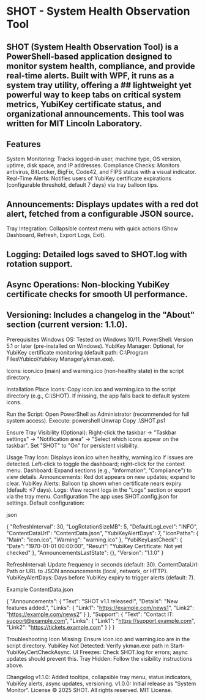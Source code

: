 # SHOT - System Health Observation Tool

## SHOT (System Health Observation Tool) is a PowerShell-based application designed to monitor system health, compliance, and provide real-time alerts. Built with WPF, it runs as a system tray utility, offering a ## lightweight yet powerful way to keep tabs on critical system metrics, YubiKey certificate status, and organizational announcements. This tool was written for MIT Lincoln Laboratory.

## Features
System Monitoring: Tracks logged-in user, machine type, OS version, uptime, disk space, and IP addresses.
Compliance Checks: Monitors antivirus, BitLocker, BigFix, Code42, and FIPS status with a visual indicator.
Real-Time Alerts: Notifies users of YubiKey certificate expirations (configurable threshold, default 7 days) via tray balloon tips.

## Announcements: Displays updates with a red dot alert, fetched from a configurable JSON source.
Tray Integration: Collapsible context menu with quick actions (Show Dashboard, Refresh, Export Logs, Exit).

## Logging: Detailed logs saved to SHOT.log with rotation support.

## Async Operations: Non-blocking YubiKey certificate checks for smooth UI performance.

## Versioning: Includes a changelog in the "About" section (current version: 1.1.0).

Prerequisites
Windows OS: Tested on Windows 10/11.
PowerShell: Version 5.1 or later (pre-installed on Windows).
YubiKey Manager: Optional, for YubiKey certificate monitoring (default path: C:\Program Files\Yubico\Yubikey Manager\ykman.exe).

Icons: icon.ico (main) and warning.ico (non-healthy state) in the script directory.

Installation
Place Icons:
Copy icon.ico and warning.ico to the script directory (e.g., C:\SHOT\).
If missing, the app falls back to default system icons.

Run the Script:
Open PowerShell as Administrator (recommended for full system access).
Execute:
powershell
Unwrap
Copy
.\SHOT.ps1

Ensure Tray Visibility (Optional):
Right-click the taskbar → "Taskbar settings" → "Notification area" → "Select which icons appear on the taskbar".
Set "SHOT" to "On" for persistent visibility.

Usage
Tray Icon:
Displays icon.ico when healthy, warning.ico if issues are detected.
Left-click to toggle the dashboard; right-click for the context menu.
Dashboard: Expand sections (e.g., "Information", "Compliance") to view details.
Announcements: Red dot appears on new updates; expand to clear.
YubiKey Alerts: Balloon tip shown when certificate nears expiry (default: ≤7 days).
Logs: View recent logs in the "Logs" section or export via the tray menu.
Configuration
The app uses SHOT.config.json for settings. Default configuration:

json

{
  "RefreshInterval": 30,
  "LogRotationSizeMB": 5,
  "DefaultLogLevel": "INFO",
  "ContentDataUrl": "ContentData.json",
  "YubiKeyAlertDays": 7,
  "IconPaths": {
    "Main": "icon.ico",
    "Warning": "warning.ico"
  },
  "YubiKeyLastCheck": {
    "Date": "1970-01-01 00:00:00",
    "Result": "YubiKey Certificate: Not yet checked"
  },
  "AnnouncementsLastState": {},
  "Version": "1.1.0"
}

RefreshInterval: Update frequency in seconds (default: 30).
ContentDataUrl: Path or URL to JSON announcements (local, network, or HTTP).
YubiKeyAlertDays: Days before YubiKey expiry to trigger alerts (default: 7).

Example ContentData.json

{
  "Announcements": {
    "Text": "SHOT v1.1 released!",
    "Details": "New features added.",
    "Links": {
      "Link1": "https://example.com/news1",
      "Link2": "https://example.com/news2"
    }
  },
  "Support": {
    "Text": "Contact IT: support@example.com",
    "Links": {
      "Link1": "https://support.example.com",
      "Link2": "https://tickets.example.com"
    }
  }
}

Troubleshooting
Icon Missing: Ensure icon.ico and warning.ico are in the script directory.
YubiKey Not Detected: Verify ykman.exe path in Start-YubiKeyCertCheckAsync.
UI Freezes: Check SHOT.log for errors; async updates should prevent this.
Tray Hidden: Follow the visibility instructions above.

Changelog
v1.1.0: Added tooltips, collapsible tray menu, status indicators, YubiKey alerts, async updates, versioning.
v1.0.0: Initial release as "System Monitor".
License
© 2025 SHOT. All rights reserved. MIT License.
